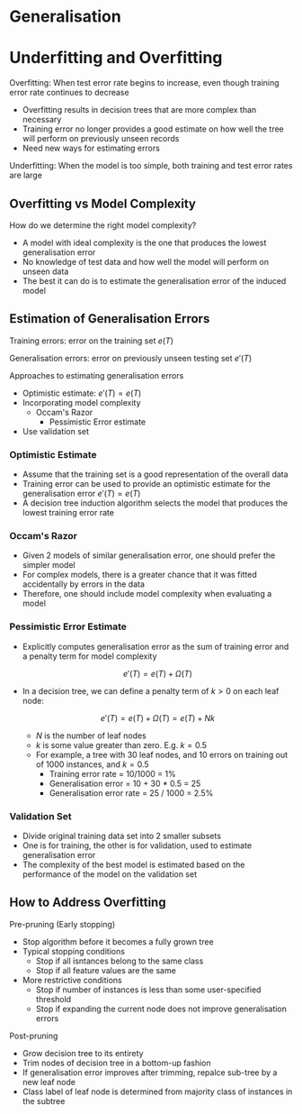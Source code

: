 # Generalisation

# Underfitting and Overfitting

Overfitting: When test error rate begins to increase, even though training error rate continues to decrease
- Overfitting results in decision trees that are more complex than necessary
- Training error no longer provides a good estimate on how well the tree will perform on previously unseen records
- Need new ways for estimating errors

Underfitting: When the model is too simple, both training and test error rates are large

## Overfitting vs Model Complexity

How do we determine the right model complexity?
- A model with ideal complexity is the one that produces the lowest generalisation error
- No knowledge of test data and how well the model will perform on unseen data
- The best it can do is to estimate the generalisation error of the induced model

## Estimation of Generalisation Errors

Training errors: error on the training set $e(T)$

Generalisation errors: error on previously unseen testing set $e'(T)$

Approaches to estimating generalisation errors
- Optimistic estimate: $e'(T) = e(T)$
- Incorporating model complexity
  - Occam's Razor
    - Pessimistic Error estimate
- Use validation set

### Optimistic Estimate

- Assume that the training set is a good representation of the overall data
- Training error can be used to provide an optimistic estimate for the generalisation error $e'(T) = e(T)$
- A decision tree induction algorithm selects the model that produces the lowest training error rate

### Occam's Razor

- Given 2 models of similar generalisation error, one should prefer the simpler model
- For complex models, there is a greater chance that it was fitted accidentally by errors in the data
- Therefore, one should include model complexity when evaluating a model

### Pessimistic Error Estimate

- Explicitly computes generalisation error as the sum of training error and a penalty term for model complexity

    $$
        e'(T) = e(T) + \Omega(T)
    $$
- In a decision tree, we can define a penalty term of $k > 0$ on each leaf node:

    $$
        e'(T) = e(T) + \Omega(T) = e(T) + Nk
    $$

    - $N$ is the number of leaf nodes
    - $k$ is some value greater than zero. E.g. $k = 0.5$
  - For example, a tree with 30 leaf nodes, and 10 errors on training out of 1000 instances, and $k = 0.5$
    - Training error rate = 10/1000 = 1%
    - Generalisation error = 10 + 30 * 0.5 = 25
    - Generalisation error rate = 25 / 1000 = 2.5%

### Validation Set

- Divide original training data set into 2 smaller subsets
- One is for training, the other is for validation, used to estimate generalisation error
- The complexity of the best model is estimated based on the performance of the model on the validation set

## How to Address Overfitting

Pre-pruning (Early stopping)
- Stop algorithm before it becomes a fully grown tree
- Typical stopping conditions
  - Stop if all isntances belong to the same class
  - Stop if all feature values are the same
- More restrictive conditions
  - Stop if number of instances is less than some user-specified threshold
  - Stop if expanding the current node does not improve generalisation errors

Post-pruning
- Grow decision tree to its entirety
- Trim nodes of decision tree in a bottom-up fashion
- If generalisation error improves after trimming, repalce sub-tree by a new leaf node
- Class label of leaf node is determined from majority class of instances in the subtree